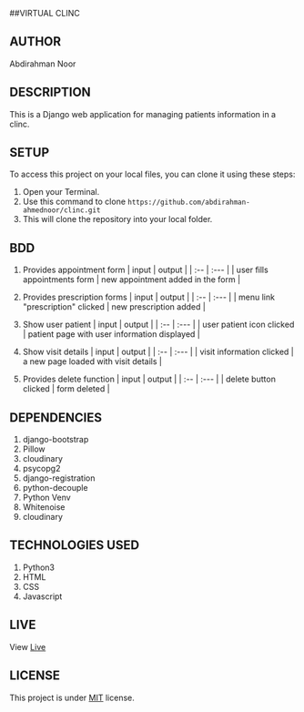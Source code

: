 ##VIRTUAL CLINC

## AUTHOR
Abdirahman Noor

## DESCRIPTION
This is a Django web application for managing patients information in a clinc.

## SETUP
To access this project on your local files, you can clone it using these steps:

1. Open your Terminal.
2. Use this command to clone `https://github.com/abdirahman-ahmednoor/clinc.git`
3. This will clone the repository into your local folder.

## BDD
1. Provides appointment form
   | input       |    output  |
     | :--      | :---      |
   | user fills appointments form  | new appointment added in the form |
2. Provides prescription forms 
   | input       |    output  |
     | :--      | :---      |
   | menu link "prescription" clicked | new prescription added  |
3. Show user patient 
   | input       |    output  |
     | :--      | :---      |
   | user patient icon clicked  | patient page with user information displayed  |
4. Show visit details
   | input       |    output  |
     | :--      | :---      |
   | visit information clicked  |  a new page loaded with visit details   |

5. Provides  delete function
   | input       |    output  |
     | :--      | :---      |
   | delete button clicked | form deleted  |

## DEPENDENCIES
1. django-bootstrap
2. Pillow
3. cloudinary
4. psycopg2
5. django-registration
6. python-decouple
7. Python Venv
8. Whitenoise
9. cloudinary


## TECHNOLOGIES USED

1. Python3
2. HTML
3. CSS
4. Javascript

## LIVE
View [Live](https://medical-clinc.herokuapp.com/)

## LICENSE
This project is under [MIT](Licence) license.